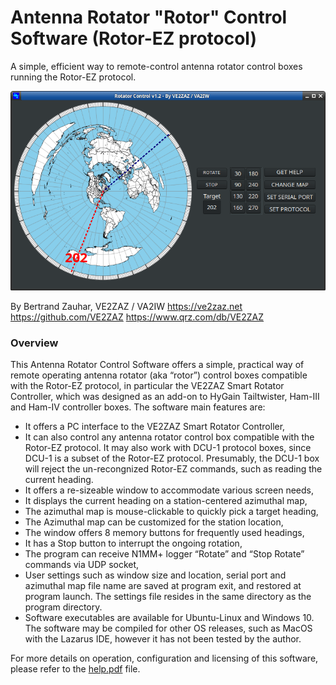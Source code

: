 # Antenna Rotator "Rotor" Control Software (Rotor-EZ protocol)
A simple, efficient way to remote-control antenna rotator control boxes running the Rotor-EZ protocol.

![The Antenna Rotator Control Software](./help/Main_Window_Large.png "The Antenna Rotator Control Software")

By Bertrand Zauhar, VE2ZAZ / VA2IW
https://ve2zaz.net
https://github.com/VE2ZAZ
https://www.qrz.com/db/VE2ZAZ 

### Overview
This Antenna Rotator Control Software offers a simple, practical way of remote operating antenna rotator (aka “rotor”) control boxes compatible with the Rotor-EZ protocol, in particular the VE2ZAZ Smart Rotator Controller, which was designed as an add-on to HyGain Tailtwister, Ham-III and Ham-IV controller boxes. The software main features are:
- It offers a PC interface to the VE2ZAZ Smart Rotator Controller,
- It can also control any antenna rotator control box compatible with the Rotor-EZ protocol. It may also work with DCU-1 protocol boxes, since DCU-1 is a subset of the Rotor-EZ protocol. Presumably, the DCU-1 box will reject the un-recongnized Rotor-EZ commands, such as reading the current heading.
- It offers a re-sizeable window to accommodate various screen needs,
- It displays the current heading on a station-centered azimuthal map,
- The azimuthal map is mouse-clickable to quickly pick a target heading,
- The Azimuthal map can be customized for the station location,
- The window offers 8 memory buttons for frequently used headings,
- It has a Stop button to interrupt the ongoing rotation,
- The program can receive N1MM+ logger “Rotate” and “Stop Rotate” commands via UDP socket,
- User settings such as window size and location, serial port and azimuthal map file name are saved at program exit, and restored at program launch. The settings file resides in the same directory as the program directory. 
- Software executables are available for Ubuntu-Linux and Windows 10. The software may be compiled for other OS releases, such as MacOS with the Lazarus IDE, however it has not been tested by the author.

For more details on operation, configuration and licensing of this software, please refer to the [help.pdf](./help/help.pdf) file.
